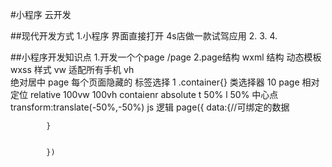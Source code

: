 #小程序 云开发

##现代开发方式
1.小程序 界面直接打开 4s店做一款试驾应用
2.
3.
4.
 


##小程序开发知识点
1.开发一个个page
    /page
2.page结构
    wxml    结构
        动态模板
    wxss    样式
        vw  适配所有手机
        vh  
        绝对居中 
        page    每个页面隐藏的  标签选择    1
        .container{} 类选择器   10
        page 相对定位 relative 100vw 100vh
        contaienr absolute
            t 50%   l 50%   中心点
            transform:translate(-50%,-50%)
    js  逻辑
        page({
            data:{//可绑定的数据
            
            }


            })